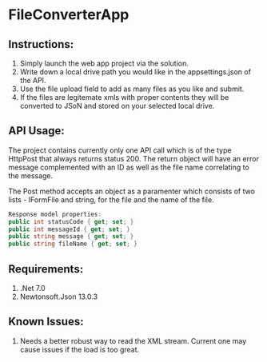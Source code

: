 # FileConverterApp

## **Instructions:**
1. Simply launch the web app project via the solution.
2. Write down a local drive path you would like in the appsettings.json of the API.
3. Use the file upload field to add as many files as you like and submit.
4. If the files are legitemate xmls with proper contents they will be converted to JSoN and stored on your selected local drive.

## **API Usage:**
The project contains currently only one API call which is of the type HttpPost that always returns status 200.
The return object will have an error message complemented with an ID as well as the file name correlating to the message.

The Post method accepts an object as a paramenter which consists of two lists - IFormFile and string, for the file and the name of the file.
```C#
Response model properties:
public int statusCode { get; set; }
public int messageId { get; set; }
public string message { get; set; }
public string fileName { get; set; } 
```
## **Requirements:**
1. .Net 7.0
2. Newtonsoft.Json 13.0.3

## **Known Issues:**
1. Needs a better robust way to read the XML stream. Current one may cause issues if the load is too great.
